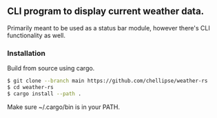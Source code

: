 ## CLI program to display current weather data.

Primarily meant to be used as a status bar module, however there's CLI functionality as well.

### Installation

Build from source using cargo.

```bash
$ git clone --branch main https://github.com/chellipse/weather-rs
$ cd weather-rs
$ cargo install --path .
```

Make sure ~/.cargo/bin is in your PATH.
